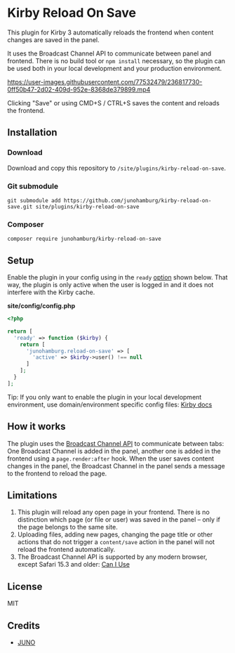# Kirby Reload On Save

This plugin for Kirby 3 automatically reloads the frontend when content changes are saved in the panel.

It uses the Broadcast Channel API to communicate between panel and frontend. There is no build tool or `npm install` necessary, so the plugin can be used both in your local development and your production environment.

https://user-images.githubusercontent.com/77532479/236817730-0ff50b47-2d02-409d-952e-8368de379899.mp4

Clicking "Save" or using CMD+S / CTRL+S saves the content and reloads the frontend.

## Installation

### Download

Download and copy this repository to `/site/plugins/kirby-reload-on-save`.

### Git submodule

```
git submodule add https://github.com/junohamburg/kirby-reload-on-save.git site/plugins/kirby-reload-on-save
```

### Composer

```
composer require junohamburg/kirby-reload-on-save
```

## Setup

Enable the plugin in your config using in the `ready` [option](https://getkirby.com/docs/reference/system/options/ready) shown below. That way, the plugin is only active when the user is logged in and it does not interfere with the Kirby cache.

**site/config/config.php**

```php
<?php

return [
  'ready' => function ($kirby) {
    return [
      'junohamburg.reload-on-save' => [
        'active' => $kirby->user() !== null
      ]
    ];
  }
];

```

Tip: If you only want to enable the plugin in your local development environment, use domain/environment specific config files: [Kirby docs](https://getkirby.com/docs/guide/configuration#multi-environment-setup)

## How it works

The plugin uses the [Broadcast Channel API](https://developer.mozilla.org/en-US/docs/Web/API/Broadcast_Channel_API) to communicate between tabs: One Broadcast Channel is added in the panel, another one is added in the frontend using a `page.render:after` hook.
When the user saves content changes in the panel, the Broadcast Channel in the panel sends a message to the frontend to reload the page.

## Limitations

1. This plugin will reload any open page in your frontend. There is no distinction which page (or file or user) was saved in the panel – only if the page belongs to the same site.
2. Uploading files, adding new pages, changing the page title or other actions that do not trigger a `content/save` action in the panel will not reload the frontend automatically.
3. The Broadcast Channel API is supported by any modern browser, except Safari 15.3 and older: [Can I Use](https://caniuse.com/broadcastchannel)

## License

MIT

## Credits

- [JUNO](https://juno-hamburg.com)
